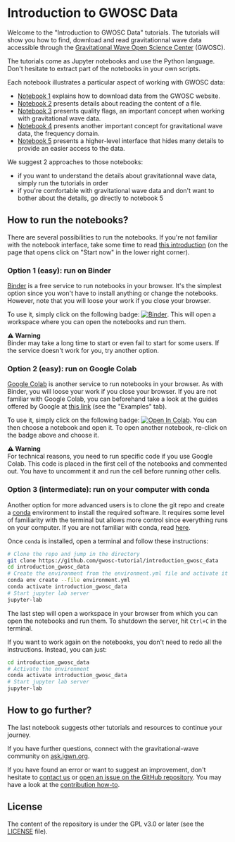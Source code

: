 # Introduction to GWOSC Data

Welcome to the "Introduction to GWOSC Data" tutorials.
The tutorials will show you how to find, download and read gravitationnal wave data
accessible through the [Gravitational Wave Open Science Center](https://gwosc.org) (GWOSC).

The tutorials come as Jupyter notebooks and use the Python language.
Don't hesitate to extract part of the notebooks in your own scripts.

Each notebook illustrates a particular aspect of working with GWOSC data:

  - [Notebook 1](<01 - Download GWOSC Data.ipynb>) explains how to download data from the GWOSC website.
  - [Notebook 2](<02 - What's in a GWOSC Data File.ipynb>) presents details about reading the content of a file.
  - [Notebook 3](<03 - Working with Data Quality.ipynb>) presents quality flags, an important concept when working with gravitational wave data.
  - [Notebook 4](<04 - Working in the Frequency Domain.ipynb>) presents another important concept for gravitational wave data, the frequency domain.
  - [Notebook 5](<05 - GWpy Examples.ipynb>) presents a higher-level interface that hides many details to provide an easier access to the data.

We suggest 2 approaches to those notebooks:

  - if you want to understand the details about gravitationnal wave data, simply run the tutorials in order
  - if you're comfortable with gravitational wave data and don't want to bother about the details, go directly to notebook 5

## How to run the notebooks?

There are several possibilities to run the notebooks.
If you're not familiar with the notebook interface, take some time to read [this introduction](https://jupyter.org/try-jupyter/notebooks/?path=notebooks/Intro.ipynb) (on the page that opens click on "Start now" in the lower right corner).

### Option 1 (easy): run on Binder

[Binder](https://mybinder.org/) is a free service to run notebooks in your browser.
It's the simplest option since you won't have to install anything or change the notebooks.
However, note that you will loose your work if you close your browser.

To use it, simply click on the following badge: [![Binder](https://mybinder.org/badge_logo.svg)](https://mybinder.org/v2/gh/gwosc-tutorial/introduction_gwosc_data/main).
This will open a workspace where you can open the notebooks and run them.

<div class="alert alert-block alert-warning">
<div><b>&#9888; Warning</b></div>
Binder may take a long time to start or even fail to start for some users.
If the service doesn't work for you, try another option.
</div>

### Option 2 (easy): run on Google Colab

[Google Colab](https://colab.research.google.com/) is another service to run notebooks in your browser.
As with Binder, you will loose your work if you close your browser.
If you are not familiar with Google Colab, you can beforehand take a look at the guides offered by Google at [this link](https://colab.research.google.com/notebooks/) (see the "Examples" tab).

To use it, simply click on the following badge: [![Open In Colab](https://colab.research.google.com/assets/colab-badge.svg)](https://colab.research.google.com/github/gwosc-tutorial/introduction_gwosc_data/blob/main).
You can then choose a notebook and open it.
To open another notebook, re-click on the badge above and choose it.

<div class="alert alert-block alert-warning">
<div><b>&#9888; Warning</b></div>
For technical reasons, you need to run specific code if you use Google Colab.
This code is placed in the first cell of the notebooks and commented out.
You have to uncomment it and run the cell before running other cells.
</div>

### Option 3 (intermediate): run on your computer with conda

Another option for more advanced users is to clone the git repo and create a [conda](https://anaconda.org/) environment to install the required software.
It requires some level of familiarity with the terminal but allows more control since everything runs on your computer.
If you are not familiar with conda, read [here](https://docs.conda.io/projects/conda/en/latest/user-guide/index.html).

Once `conda` is installed, open a terminal and follow these instructions:

```bash
# Clone the repo and jump in the directory
git clone https://github.com/gwosc-tutorial/introduction_gwosc_data
cd introduction_gwosc_data
# Create the environment from the environment.yml file and activate it
conda env create --file environment.yml
conda activate introduction_gwosc_data
# Start jupyter lab server
jupyter-lab
```

The last step will open a workspace in your browser from which you can open the notebooks and run them.
To shutdown the server, hit `Ctrl+C` in the terminal.

If you want to work again on the notebooks, you don't need to redo all the instructions.
Instead, you can just:

```bash
cd introduction_gwosc_data
# Activate the environment
conda activate introduction_gwosc_data
# Start jupyter lab server
jupyter-lab
```

## How to go further?

The last notebook suggests other tutorials and resources to continue your journey.

If you have further questions, connect with the gravitational-wave community on [ask.igwn.org](https://ask.igwn.org/).

If you have found an error or want to suggest an improvement,
don't hesitate to [contact us](https://gwosc.org/contact/) or [open an issue on the GitHub repository](https://github.com/gwosc-tutorial/introduction_gwosc_data/issues).
You may have a look at the [contribution how-to](Contributing.md).

## License

The content of the repository is under the GPL v3.0 or later (see the [LICENSE](LICENSE) file).
